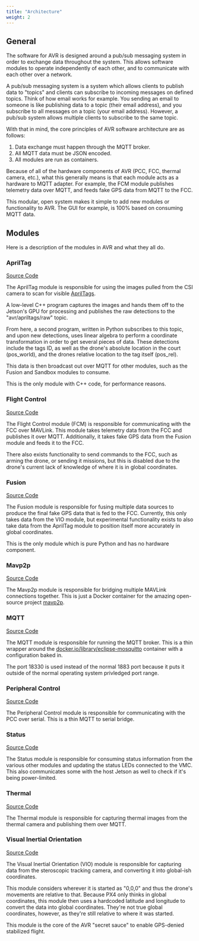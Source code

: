 ```yaml
---
title: "Architecture"
weight: 2
---
```


## General

The software for AVR is designed around a pub/sub messaging system in order to exchange
data throughout the system. This allows software modules to operate independently
of each other, and to communicate with each other over a network.

A pub/sub messaging system is a system which allows clients to publish
data to "topics" and clients can subscribe to incoming messages on defined topics.
Think of how email works for example. You sending an email to someone is like
publishing data to a topic (their email address), and you subscribe to all messages
on a topic (your email address). However, a pub/sub system allows multiple clients
to subscribe to the same topic.

With that in mind, the core principles of AVR software architecture are as follows:

1. Data exchange must happen through the MQTT broker.
2. All MQTT data must be JSON encoded.
3. All modules are run as containers.

Because of all of the hardware components of AVR (PCC, FCC, thermal camera, etc.),
what this generally means is that each module acts as a hardware to MQTT adapter.
For example, the FCM module publishes telemetry data over MQTT, and feeds
fake GPS data from MQTT to the FCC.

This modular, open system makes it simple to add new modules or functionality
to AVR. The GUI for example,
is 100% based on consuming MQTT data.

## Modules

Here is a description of the modules in AVR and what they all do.

### AprilTag

[Source Code](https://github.com/bellflight/AVR-2022/tree/main/VMC/apriltag)

The AprilTag module is responsible for using the images pulled from the CSI
camera to scan for visible [AprilTags](https://april.eecs.umich.edu/software/apriltag).

A low-level C++ program captures the images and hands them off to the Jetson's GPU
for processing and publishes the raw detections to the "avr/apriltags/raw" topic.

From here, a second program, written in Python subscribes to this topic,
and upon new detections, uses linear algebra to perform a coordinate
transformation in order to get several pieces of data.
These detections include the tags ID, as well as the drone's absolute location
in the court (pos_world), and the drones relative location to the tag itself (pos_rel).

This data is then broadcast out over MQTT for other modules, such as the
Fusion and Sandbox modules to consume.

This is the only module with C++ code, for performance reasons.

### Flight Control

[Source Code](https://github.com/bellflight/AVR-2022/tree/main/VMC/fcm)

The Flight Control module (FCM) is responsible for communicating with the
FCC over MAVLink. This module takes telemetry data from the FCC and publishes
it over MQTT. Additionally, it takes fake GPS data from the Fusion module
and feeds it to the FCC.

There also exists functionality to send commands to the FCC, such as arming the drone,
or sending it missions, but this is disabled due to the drone's current lack of
knowledge of where it is in global coordinates.

### Fusion

[Source Code](https://github.com/bellflight/AVR-2022/tree/main/VMC/fusion)

The Fusion module is responsible for fusing multiple data sources
to produce the final fake GPS data that is fed to the FCC. Currently, this only takes
data from the VIO module, but experimental functionality exists to also take data from
the AprilTag module to position itself more accurately in global coordinates.

This is the only module which is pure Python and has no hardware component.

### Mavp2p

[Source Code](https://github.com/bellflight/AVR-2022/tree/main/VMC/mavp2p)

The Mavp2p module is responsible for bridging multiple MAVLink connections
together. This is just a Docker container for the amazing open-source project
[mavp2p](https://github.com/aler9/mavp2p/).

### MQTT

[Source Code](https://github.com/bellflight/AVR-2022/tree/main/VMC/mqtt)

The MQTT module is responsible for running the MQTT broker. This is
a thin wrapper around the
[docker.io/library/eclipse-mosquitto](https://hub.docker.com/_/eclipse-mosquitto)
container with a configuration baked in.

The port 18330 is used instead of the normal 1883 port because it puts it
outside of the normal operating system privledged port range.

### Peripheral Control

[Source Code](https://github.com/bellflight/AVR-2022/tree/main/VMC/pcm)

The Peripheral Control module is responsible for communicating with the
PCC over serial. This is a thin MQTT to serial bridge.

### Status

[Source Code](https://github.com/bellflight/AVR-2022/tree/main/VMC/status)

The Status module is responsible for consuming status information from the various
other modules and updating the status LEDs connected to the VMC. This also
communicates some with the host Jetson as well to check if it's being power-limited.

### Thermal

[Source Code](https://github.com/bellflight/AVR-2022/tree/main/VMC/thermal)

The Thermal module is responsible for capturing thermal images from the thermal camera
and publishing them over MQTT.

### Visual Inertial Orientation

[Source Code](https://github.com/bellflight/AVR-2022/tree/main/VMC/vio)

The Visual Inertial Orientation (VIO) module is responsible for
capturing data from the steroscopic tracking camera, and converting it into
global-ish coordinates.

This module considers wherever it is started as "0,0,0" and thus the drone's movements
are relative to that. Because PX4 only thinks in global coordinates, this module
then uses a hardcoded latitude and longitude to convert the data into
global coordinates. They're not true global coordinates, however,
as they're still relative to where it was started.

This module is the core of the AVR "secret sauce" to enable GPS-denied stabilized
flight.
